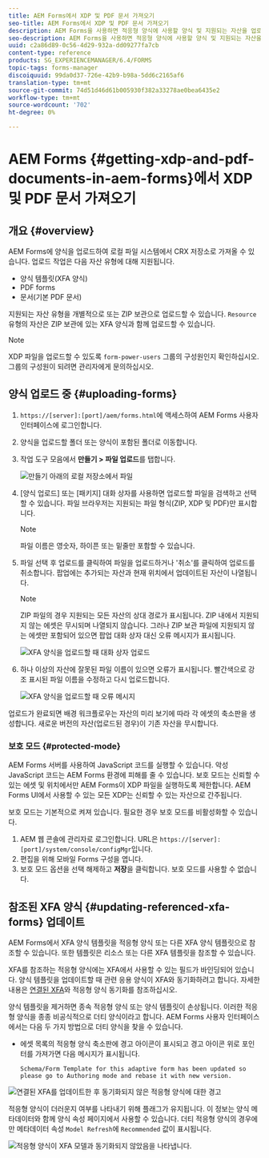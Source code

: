 ```yaml
---
title: AEM Forms에서 XDP 및 PDF 문서 가져오기
seo-title: AEM Forms에서 XDP 및 PDF 문서 가져오기
description: AEM Forms을 사용하면 적응형 양식에 사용할 양식 및 지원되는 자산을 업로드할 수 있습니다. 또한 양식 및 관련 리소스를 ZIP으로 일괄 업로드할 수도 있습니다.
seo-description: AEM Forms을 사용하면 적응형 양식에 사용할 양식 및 지원되는 자산을 업로드할 수 있습니다. 또한 양식 및 관련 리소스를 ZIP으로 일괄 업로드할 수도 있습니다.
uuid: c2a86d89-0c56-4d29-932a-dd09277fa7cb
content-type: reference
products: SG_EXPERIENCEMANAGER/6.4/FORMS
topic-tags: forms-manager
discoiquuid: 99da0d37-726e-42b9-b98a-5dd6c2165af6
translation-type: tm+mt
source-git-commit: 74d51d46d61b005930f382a33278ae0bea6435e2
workflow-type: tm+mt
source-wordcount: '702'
ht-degree: 0%

---
```



# AEM Forms {#getting-xdp-and-pdf-documents-in-aem-forms}에서 XDP 및 PDF 문서 가져오기

## 개요 {#overview}

AEM Forms에 양식을 업로드하여 로컬 파일 시스템에서 CRX 저장소로 가져올 수 있습니다. 업로드 작업은 다음 자산 유형에 대해 지원됩니다.

* 양식 템플릿(XFA 양식)
* PDF forms
* 문서(기본 PDF 문서)

지원되는 자산 유형을 개별적으로 또는 ZIP 보관으로 업로드할 수 있습니다. `Resource` 유형의 자산은 ZIP 보관에 있는 XFA 양식과 함께 업로드할 수 있습니다.

>[!NOTE]
>
>XDP 파일을 업로드할 수 있도록 `form-power-users` 그룹의 구성원인지 확인하십시오. 그룹의 구성원이 되려면 관리자에게 문의하십시오.

## 양식 업로드 중 {#uploading-forms}

1. `https://[server]:[port]/aem/forms.html`에 액세스하여 AEM Forms 사용자 인터페이스에 로그인합니다.
1. 양식을 업로드할 폴더 또는 양식이 포함된 폴더로 이동합니다.
1. 작업 도구 모음에서 **만들기 > 파일 업로드**&#x200B;를 탭합니다.

   ![만들기 아래의 로컬 저장소에서 파일](assets/step.png)

1. [양식 업로드] 또는 [패키지] 대화 상자를 사용하면 업로드할 파일을 검색하고 선택할 수 있습니다. 파일 브라우저는 지원되는 파일 형식(ZIP, XDP 및 PDF)만 표시합니다.

   >[!NOTE]
   >
   >파일 이름은 영숫자, 하이픈 또는 밑줄만 포함할 수 있습니다.

1. 파일 선택 후 업로드를 클릭하여 파일을 업로드하거나 &#39;취소&#39;를 클릭하여 업로드를 취소합니다. 팝업에는 추가되는 자산과 현재 위치에서 업데이트된 자산이 나열됩니다.

   >[!NOTE]
   >
   >ZIP 파일의 경우 지원되는 모든 자산의 상대 경로가 표시됩니다. ZIP 내에서 지원되지 않는 에셋은 무시되며 나열되지 않습니다. 그러나 ZIP 보관 파일에 지원되지 않는 에셋만 포함되어 있으면 팝업 대화 상자 대신 오류 메시지가 표시됩니다.

   ![XFA 양식을 업로드할 때 대화 상자 업로드](assets/upload-scr.png)

1. 하나 이상의 자산에 잘못된 파일 이름이 있으면 오류가 표시됩니다. 빨간색으로 강조 표시된 파일 이름을 수정하고 다시 업로드합니다.

   ![XFA 양식을 업로드할 때 오류 메시지](assets/upload-scr-err.png)

업로드가 완료되면 배경 워크플로우는 자산의 미리 보기에 따라 각 에셋의 축소판을 생성합니다. 새로운 버전의 자산(업로드된 경우)이 기존 자산을 무시합니다.

### 보호 모드 {#protected-mode}

AEM Forms 서버를 사용하여 JavaScript 코드를 실행할 수 있습니다. 악성 JavaScript 코드는 AEM Forms 환경에 피해를 줄 수 있습니다. 보호 모드는 신뢰할 수 있는 에셋 및 위치에서만 AEM Forms이 XDP 파일을 실행하도록 제한합니다. AEM Forms UI에서 사용할 수 있는 모든 XDP는 신뢰할 수 있는 자산으로 간주됩니다.

보호 모드는 기본적으로 켜져 있습니다. 필요한 경우 보호 모드를 비활성화할 수 있습니다.

1. AEM 웹 콘솔에 관리자로 로그인합니다. URL은 `https://[server]:[port]/system/console/configMgr`입니다.
1. 편집을 위해 모바일 Forms 구성을 엽니다.
1. 보호 모드 옵션을 선택 해제하고 **저장**&#x200B;을 클릭합니다. 보호 모드를 사용할 수 없습니다.

## 참조된 XFA 양식 {#updating-referenced-xfa-forms} 업데이트

AEM Forms에서 XFA 양식 템플릿을 적응형 양식 또는 다른 XFA 양식 템플릿으로 참조할 수 있습니다. 또한 템플릿은 리소스 또는 다른 XFA 템플릿을 참조할 수 있습니다.

XFA를 참조하는 적응형 양식에는 XFA에서 사용할 수 있는 필드가 바인딩되어 있습니다. 양식 템플릿을 업데이트할 때 관련 응용 양식이 XFA와 동기화하려고 합니다. 자세한 내용은 [연결된 XFA](/help/forms/using/synchronizing-adaptive-forms-xfa.md)와 적응형 양식 동기화를 참조하십시오.

양식 템플릿을 제거하면 종속 적응형 양식 또는 양식 템플릿이 손상됩니다. 이러한 적응형 양식을 종종 비공식적으로 더티 양식이라고 합니다. AEM Forms 사용자 인터페이스에서는 다음 두 가지 방법으로 더티 양식을 찾을 수 있습니다.

* 에셋 목록의 적응형 양식 축소판에 경고 아이콘이 표시되고 경고 아이콘 위로 포인터를 가져가면 다음 메시지가 표시됩니다.

   `Schema/Form Template for this adaptive form has been updated so please go to Authoring mode and rebase it with new version.`

![연결된 XFA를 업데이트한 후 동기화되지 않은 적응형 양식에 대한 경고](assets/dirtyaf.png)

적응형 양식이 더러운지 여부를 나타내기 위해 플래그가 유지됩니다. 이 정보는 양식 메타데이터와 함께 양식 속성 페이지에서 사용할 수 있습니다. 더티 적응형 양식의 경우에만 메타데이터 속성 `Model Refresh`에 `Recommended` 값이 표시됩니다.

![적응형 양식이 XFA 모델과 동기화되지 않았음을 나타냅니다.](assets/model-refresh.png)

